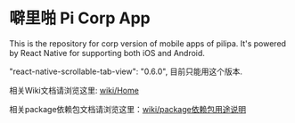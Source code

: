 # 噼里啪 Pi Corp App

This is the repository for corp version of mobile apps of pilipa. It's powered by React Native for supporting both iOS and Android.


"react-native-scrollable-tab-view": "0.6.0",
目前只能用这个版本.

相关Wiki文档请浏览这里: [wiki/Home](https://bitbucket.org/pilipa/corpapp/wiki/Home)

相关package依赖包文档请浏览这里：[wiki/package依赖包用途说明](https://bitbucket.org/pilipa/corpapp/wiki/package依赖包用途说明)
